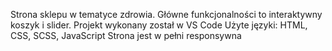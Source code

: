 Strona sklepu w tematyce zdrowia. Główne funkcjonalności to interaktywny koszyk i slider.
Projekt wykonany został w VS Code 
Użyte języki: HTML, CSS, SCSS, JavaScript 
Strona jest w pełni responsywna


